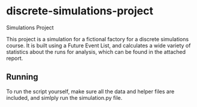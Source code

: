 # discrete-simulations-project
Simulations Project

This project is a simulation for a fictional factory for a discrete simulations course. It is built using a Future Event List, and calculates a wide variety of statistics about the runs for analysis, which can be found in the attached report.

## Running

To run the script yourself, make sure all the data and helper files are included, and simlply run the simulation.py file. 
